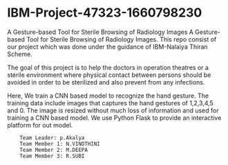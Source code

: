 # IBM-Project-47323-1660798230
A Gesture-based Tool for Sterile Browsing of Radiology Images
A Gesture-based Tool for Sterile Browsing of Radiology Images. This repo consist of our project which was done under the guidance of IBM-Nalaiya Thiran Scheme.

The goal of this project is to help the doctors in operation theatres or a sterile environment where physical contact between persons should be avoided in order to be sterilized and also prevent from any infections.

Here, We train a CNN based model to recognize the hand gesture. The training data include images that captures the hand gestures of 1,2,3,4,5 and 0. The image is resized without much loss of information and used for training a CNN based model. We use Python Flask to provide an interactive platform for out model.

		Team Leader: p.Akalya
		Team Member 1: N.VINOTHINI							
		Team Member 2: M.DEEPA
		Team Member 3: R.SUBI
